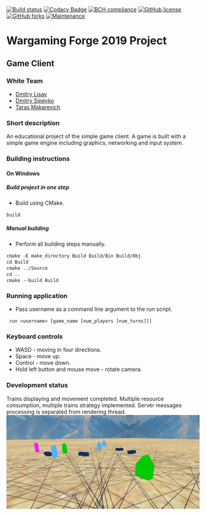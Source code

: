 [![Build status](https://ci.appveyor.com/api/projects/status/e1hd8cvcxixrfg6o?svg=true)](https://ci.appveyor.com/project/glisquery/white)
[![Codacy Badge](https://api.codacy.com/project/badge/Grade/5f6661ca68a4473fa4e2440c5c272532)](https://www.codacy.com/manual/makarevich.t/White?utm_source=github.com&amp;utm_medium=referral&amp;utm_content=glisquery/White&amp;utm_campaign=Badge_Grade)
[![BCH compliance](https://bettercodehub.com/edge/badge/glisquery/White?branch=master)](https://bettercodehub.com/)
[![GitHub license](https://img.shields.io/badge/license-MIT-blue.svg?sanitize=true)](https://raw.githubusercontent.com/glisquery/White/master/LICENSE)
[![GitHub forks](https://img.shields.io/github/forks/glisquery/White.svg?style=social&label=Fork&maxAge=2592000)](https://GitHub.com/glisquery/White/network/)
[![Maintenance](https://img.shields.io/badge/Maintained%3F-yes-green.svg)](https://GitHub.com/glisquery/White/graphs/commit-activity)
<!--- [comment]: [![GitHub pull-requests closed](https://img.shields.io/github/issues-pr-closed/glisquery/White.svg)](https://GitHub.com/glisquery/White/pulls/) --->
# Wargaming Forge 2019 Project
## Game Client
### White Team
- [Dmitry Lisay](https://github.com/403)
- [Dmitry Sipeyko](https://github.com/MintaiDS)
- [Taras Makarevich](https://github.com/glisquery)
### Short description
An educational project of the simple game client. 
A game is built with a simple game engine
including graphics, networking and input system.
### Building instructions 
#### On Windows
##### Build project in one step
- Build using CMake.
```batch
build 
```
##### Manual building
- Perform all building steps manually.
```batch
cmake -E make_directory Build Build/Bin Build/Obj
cd Build
cmake ../Source
cd ..
cmake --build Build
```
### Running application
- Pass username as a command line argument to the run script.
```batch
 run <username> [game_name [num_players [num_turns]]]
```
### Keyboard controls
- WASD - moving in four directions.
- Space - move up.
- Control - move down.
- Hold left button and mouse move - rotate camera.
### Development status
Trains displaying and movement completed. Multiple resource consumption, multiple trains
strategy implemented. Server messages processing is separated from rendering thread.
![progress](Docs/progress.jpg) 

